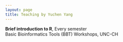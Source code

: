 ```yaml
---
layout: page
title: Teaching by Yuchen Yang
---
```

<div class="cv">
  <b>Brief introduction to R</b>, Every semester <br/> 
Basic Bioinformatics Tools (BBT) Workshops, UNC-CH <br/>
<br/>
